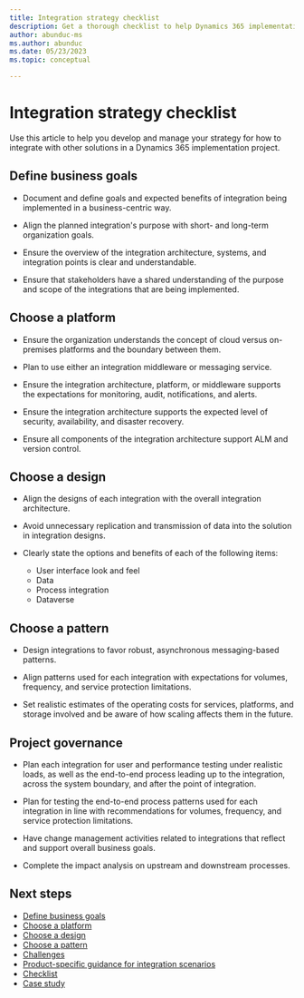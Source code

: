 ```yaml
---
title: Integration strategy checklist
description: Get a thorough checklist to help Dynamics 365 implementation teams with their integration strategy.
author: abunduc-ms
ms.author: abunduc
ms.date: 05/23/2023
ms.topic: conceptual

---
```

# Integration strategy checklist

Use this article to help you develop and manage your strategy for how to integrate with other solutions in a Dynamics 365 implementation project.

## Define business goals

- Document and define goals and expected benefits of integration being implemented in a business-centric way.

- Align the planned integration's purpose with short- and long-term organization goals.

- Ensure the overview of the integration architecture, systems, and integration points is clear and understandable.

- Ensure that stakeholders have a shared understanding of the purpose and scope of the integrations that are being implemented.

## Choose a platform

- Ensure the organization understands the concept of cloud versus on-premises platforms and the boundary between them.

- Plan to use either an integration middleware or messaging service.

- Ensure the integration architecture, platform, or middleware supports the expectations for monitoring, audit, notifications, and alerts.

- Ensure the integration architecture supports the expected level of security, availability, and disaster recovery.

- Ensure all components of the integration architecture support ALM and version control.

## Choose a design

- Align the designs of each integration with the overall integration architecture.

- Avoid unnecessary replication and transmission of data into the solution in integration designs.

- Clearly state the options and benefits of each of the following items: 

  - User interface look and feel  
  - Data  
  - Process integration  
  - Dataverse  

## Choose a pattern

- Design integrations to favor robust, asynchronous messaging-based patterns.

- Align patterns used for each integration with expectations for volumes, frequency, and service protection limitations.

- Set realistic estimates of the operating costs for services, platforms, and storage involved and be aware of how scaling affects them in the future.

## Project governance

- Plan each integration for user and performance testing under realistic loads, as well as the end-to-end process leading up to the integration, across the system boundary, and after the point of integration.

- Plan for testing the end-to-end process patterns used for each integration in line with recommendations for volumes, frequency, and service protection limitations.

- Have change management activities related to integrations that reflect and support overall business goals.

- Complete the impact analysis on upstream and downstream processes.

## Next steps

- [Define business goals](integrate-other-solutions-business-goals.md)  
- [Choose a platform](integrate-other-solutions-choose-platform.md)  
- [Choose a design](integrate-other-solutions-choose-design.md)  
- [Choose a pattern](integrate-other-solutions-choose-pattern.md)  
- [Challenges](integrate-other-solutions-challenges.md)  
- [Product-specific guidance for integration scenarios](integrate-other-solutions-guidance-product.md)  
- [Checklist](integrate-other-solutions-checklist.md)  
- [Case study](integrate-other-solutions-case-study.md)  
